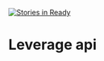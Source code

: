 [![Stories in Ready](https://badge.waffle.io/Lever-age/api.png?label=ready&title=Ready)](http://waffle.io/Lever-age/api)

# Leverage api
